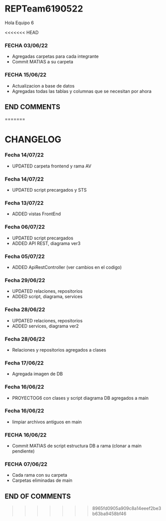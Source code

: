 # REPTeam6190522
Hola Equipo 6

<<<<<<< HEAD
### FECHA 03/06/22
- Agregadas carpetas para cada integrante
- Commit MATIAS a su carpeta


### FECHA 15/06/22

- Actualizacion a base de datos
- Agregadas todas las tablas y columnas que se necesitan por ahora
## END COMMENTS
=======
# CHANGELOG
### Fecha 14/07/22
- UPDATED carpeta frontend y rama AV
### Fecha 14/07/22
- UPDATED script precargados y STS
### Fecha 13/07/22
- ADDED vistas FrontEnd
### Fecha 06/07/22
- UPDATED script precargados
- ADDED API REST, diagrama ver3
### Fecha 05/07/22
- ADDED ApiRestController (ver cambios en el codigo)
### Fecha 29/06/22
- UPDATED relaciones, repositorios
- ADDED script, diagrama, services
### Fecha 28/06/22
- UPDATED relaciones, repositorios
- ADDED services, diagrama ver2
### Fecha 28/06/22
- Relaciones y repositorios agregados a clases
### Fecha 17/06/22
- Agregada imagen de DB
### Fecha 16/06/22
- PROYECTOG6 con clases y script diagrama DB agregados a main
### Fecha 16/06/22
- limpiar archivos antiguos en main
### FECHA 16/06/22
- Commit MATIAS de script estructura DB a rama (clonar a main pendiente)
### FECHA 07/06/22
- Cada rama con su carpeta
- Carpetas eliminadas de main
  
## END OF COMMENTS
>>>>>>> 8965fd0905a909c8a14eeef2be3b63ba9458bf46

